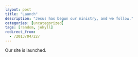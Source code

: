 ```yaml
---
layout: post
title: "Launch"
description: "Jesus has begun our ministry, and we follow."
categories: [uncategorized]
tags: [random, jekyll]
redirect_from:
  - /2013/04/22/
---
```

Our site is launched.